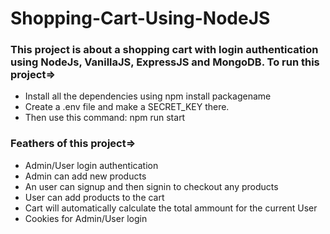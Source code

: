 # Shopping-Cart-Using-NodeJS

### This project is about a shopping cart with login authentication using NodeJs, VanillaJS, ExpressJS and MongoDB. To run this project=>

- Install all the dependencies using npm install packagename
- Create a .env file and make a SECRET_KEY there.
- Then use this command: npm run start

### Feathers of this project=>

- Admin/User login authentication
- Admin can add new products
- An user can signup and then signin to checkout any products
- User can add products to the cart
- Cart will automatically calculate the total ammount for the current User
- Cookies for Admin/User login
